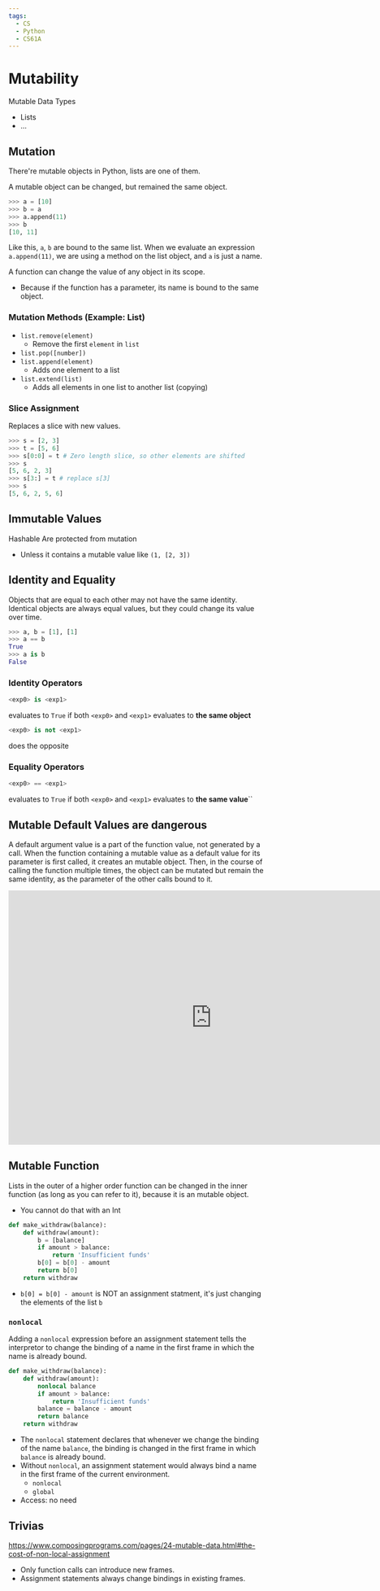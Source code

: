 ```yaml
---
tags:
  - CS
  - Python
  - CS61A
---
```

Mutability
===
Mutable Data Types
- Lists
- ...
## Mutation
There're mutable objects in Python, lists are one of them.

A mutable object can be changed, but remained the same object.
```python
>>> a = [10]
>>> b = a
>>> a.append(11)
>>> b
[10, 11]
```
Like this, `a`, `b` are bound to the same list. When we evaluate an expression `a.append(11)`, we are using a method on the list object, and `a` is just a name.

A function can change the value of any object in its scope.
- Because if the function has a parameter, its name is bound to the same object.

### Mutation Methods (Example: List)
- `list.remove(element)`
	- Remove the first `element` in `list`
- `list.pop([number])`
- `list.append(element)`
	- Adds one element to a list
- `list.extend(list)`
	- Adds all elements in one list to another list (copying)
### Slice Assignment
Replaces a slice with new values.
```python
>>> s = [2, 3]
>>> t = [5, 6]
>>> s[0:0] = t # Zero length slice, so other elements are shifted
>>> s
[5, 6, 2, 3]
>>> s[3:] = t # replace s[3]
>>> s
[5, 6, 2, 5, 6]
```
## Immutable Values
Hashable
Are protected from mutation
- Unless it contains a mutable value like `(1, [2, 3])`


## Identity and Equality
Objects that are equal to each other may not have the same identity.
Identical objects are always equal values, but they could change its value over time.
```python
>>> a, b = [1], [1]
>>> a == b
True
>>> a is b
False
```
### Identity Operators
```python
<exp0> is <exp1>
```
evaluates to `True` if both `<exp0>` and `<exp1>` evaluates to **the same object**
```python
<exp0> is not <exp1>
```
does the opposite

### Equality Operators
```python
<exp0> == <exp1>
```
evaluates to `True` if both `<exp0>` and `<exp1>` evaluates to **the same value**``

## Mutable Default Values are dangerous
A default argument value is a part of the function value, not generated by a call.
When the function containing a mutable value as a default value for its parameter is first called, it creates an mutable object. Then, in the course of calling the function multiple times, the object can be mutated but remain the same identity, as the parameter of the other calls bound to it.
<iframe width="800" height="500" frameborder="0" src="https://pythontutor.com/iframe-embed.html#code=def%20f%28s%3D%5B%5D%29%3A%0A%20%20%20%20s.append%286%29%0A%20%20%20%20return%20len%28s%29%0A%20%20%20%20%0Af%28%29%0Af%28%29%0Af%28%29&codeDivHeight=400&codeDivWidth=350&cumulative=true&curInstr=16&origin=composingprograms.js&py=3&rawInputLstJSON=%5B%5D"> </iframe>

## Mutable Function
Lists in the outer of a higher order function can be changed in the inner function (as long as you can refer to it), because it is an mutable object.
- You cannot do that with an Int
```python
def make_withdraw(balance):
    def withdraw(amount):
        b = [balance]
        if amount > balance:
            return 'Insufficient funds'
        b[0] = b[0] - amount
        return b[0]
    return withdraw
```
- `b[0] = b[0] - amount` is NOT an assignment statment, it's just changing the elements of the list `b`
### `nonlocal`
Adding a `nonlocal` expression before an assignment statement tells the interpretor to change the binding of a name in the first frame in which the name is already bound.
```python
def make_withdraw(balance):
    def withdraw(amount):
        nonlocal balance
        if amount > balance:
            return 'Insufficient funds'
        balance = balance - amount
        return balance
    return withdraw
```
- The `nonlocal` statement declares that whenever we change the binding of the name `balance`, the binding is changed in the first frame in which `balance` is already bound.
- Without `nonlocal`, an assignment statement would always bind a name in the first frame of the current environment.
	- `nonlocal`
	- `global`
- Access: no need


## Trivias
https://www.composingprograms.com/pages/24-mutable-data.html#the-cost-of-non-local-assignment
- Only function calls can introduce new frames.
- Assignment statements always change bindings in existing frames.